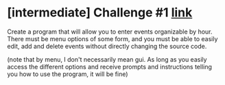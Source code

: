 [intermediate] Challenge #1 [link](http://www.reddit.com/r/dailyprogrammer/comments/pihtx/intermediate_challenge_1)
===================================================================================================================

Create a program that will allow you to enter events organizable by hour. There must be menu options of some form,
and you must be able to easily edit, add and delete events without directly changing the source code.

(note that by menu, I don't necessarily mean gui. As long as you easily access the different options and receive prompts
and instructions telling you how to use the program, it will be fine)
